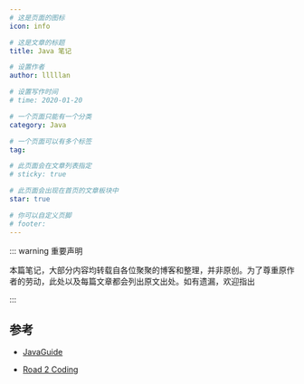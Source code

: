 ```yaml
---
# 这是页面的图标
icon: info

# 这是文章的标题
title: Java 笔记

# 设置作者
author: lllllan

# 设置写作时间
# time: 2020-01-20

# 一个页面只能有一个分类
category: Java

# 一个页面可以有多个标签
tag:

# 此页面会在文章列表指定
# sticky: true

# 此页面会出现在首页的文章板块中
star: true

# 你可以自定义页脚
# footer: 
---
```


::: warning 重要声明

本篇笔记，大部分内容均转载自各位聚聚的博客和整理，并非原创。为了尊重原作者的劳动，此处以及每篇文章都会列出原文出处。如有遗漏，欢迎指出

:::



## 参考

- [JavaGuide](https://javaguide.cn/)

- [Road 2 Coding](https://www.r2coding.com/#/)

